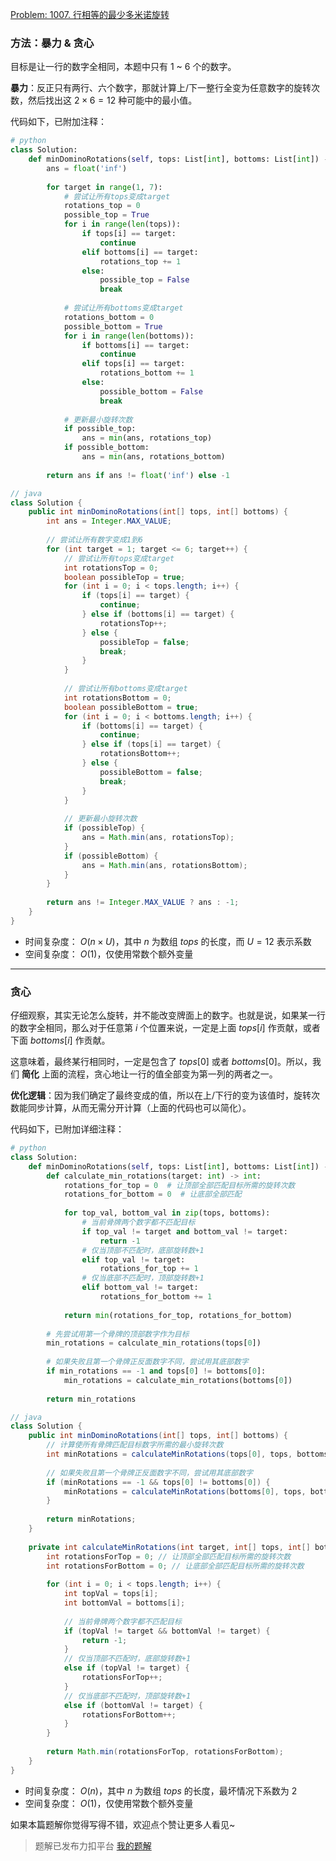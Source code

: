[Problem: 1007. 行相等的最少多米诺旋转](https://leetcode.cn/problems/minimum-domino-rotations-for-equal-row/description/)

### 方法：暴力 & 贪心

目标是让一行的数字全相同，本题中只有 $1$ ~ $6$ 个的数字。

**暴力**：反正只有两行、六个数字，那就计算上/下一整行全变为任意数字的旋转次数，然后找出这 $2\times 6=12$ 种可能中的最小值。

代码如下，已附加注释：

```Python
# python
class Solution:
    def minDominoRotations(self, tops: List[int], bottoms: List[int]) -> int:
        ans = float('inf')
    
        for target in range(1, 7):
            # 尝试让所有tops变成target
            rotations_top = 0
            possible_top = True
            for i in range(len(tops)):
                if tops[i] == target:
                    continue
                elif bottoms[i] == target:
                    rotations_top += 1
                else:
                    possible_top = False
                    break
            
            # 尝试让所有bottoms变成target
            rotations_bottom = 0
            possible_bottom = True
            for i in range(len(bottoms)):
                if bottoms[i] == target:
                    continue
                elif tops[i] == target:
                    rotations_bottom += 1
                else:
                    possible_bottom = False
                    break
            
            # 更新最小旋转次数
            if possible_top:
                ans = min(ans, rotations_top)
            if possible_bottom:
                ans = min(ans, rotations_bottom)
        
        return ans if ans != float('inf') else -1
```

```Java
// java
class Solution {
    public int minDominoRotations(int[] tops, int[] bottoms) {
        int ans = Integer.MAX_VALUE;
        
        // 尝试让所有数字变成1到6
        for (int target = 1; target <= 6; target++) {
            // 尝试让所有tops变成target
            int rotationsTop = 0;
            boolean possibleTop = true;
            for (int i = 0; i < tops.length; i++) {
                if (tops[i] == target) {
                    continue;
                } else if (bottoms[i] == target) {
                    rotationsTop++;
                } else {
                    possibleTop = false;
                    break;
                }
            }
            
            // 尝试让所有bottoms变成target
            int rotationsBottom = 0;
            boolean possibleBottom = true;
            for (int i = 0; i < bottoms.length; i++) {
                if (bottoms[i] == target) {
                    continue;
                } else if (tops[i] == target) {
                    rotationsBottom++;
                } else {
                    possibleBottom = false;
                    break;
                }
            }
            
            // 更新最小旋转次数
            if (possibleTop) {
                ans = Math.min(ans, rotationsTop);
            }
            if (possibleBottom) {
                ans = Math.min(ans, rotationsBottom);
            }
        }
        
        return ans != Integer.MAX_VALUE ? ans : -1;
    }
}
```

- 时间复杂度： $O(n\times U)$，其中 $n$ 为数组 $tops$ 的长度，而 $U=12$ 表示系数
- 空间复杂度： $O(1)$，仅使用常数个额外变量

---

### 贪心

仔细观察，其实无论怎么旋转，并不能改变牌面上的数字。也就是说，如果某一行的数字全相同，那么对于任意第 $i$ 个位置来说，一定是上面 $tops[i]$ 作贡献，或者下面 $bottoms[i]$ 作贡献。

这意味着，最终某行相同时，一定是包含了 $tops[0]$ 或者 $bottoms[0]$。所以，我们 **简化** 上面的流程，贪心地让一行的值全部变为第一列的两者之一。

**优化逻辑**：因为我们确定了最终变成的值，所以在上/下行的变为该值时，旋转次数能同步计算，从而无需分开计算（上面的代码也可以简化）。

代码如下，已附加详细注释：

```Python
# python
class Solution:
    def minDominoRotations(self, tops: List[int], bottoms: List[int]) -> int:
        def calculate_min_rotations(target: int) -> int:
            rotations_for_top = 0  # 让顶部全部匹配目标所需的旋转次数
            rotations_for_bottom = 0  # 让底部全部匹配
            
            for top_val, bottom_val in zip(tops, bottoms):
                # 当前骨牌两个数字都不匹配目标
                if top_val != target and bottom_val != target:
                    return -1
                # 仅当顶部不匹配时，底部旋转数+1
                elif top_val != target:
                    rotations_for_top += 1
                # 仅当底部不匹配时，顶部旋转数+1
                elif bottom_val != target:
                    rotations_for_bottom += 1
            
            return min(rotations_for_top, rotations_for_bottom)
        
        # 先尝试用第一个骨牌的顶部数字作为目标
        min_rotations = calculate_min_rotations(tops[0])
        
        # 如果失败且第一个骨牌正反面数字不同，尝试用其底部数字
        if min_rotations == -1 and tops[0] != bottoms[0]:
            min_rotations = calculate_min_rotations(bottoms[0])
            
        return min_rotations
```

```Java
// java
class Solution {
    public int minDominoRotations(int[] tops, int[] bottoms) {
        // 计算使所有骨牌匹配目标数字所需的最小旋转次数
        int minRotations = calculateMinRotations(tops[0], tops, bottoms);
        
        // 如果失败且第一个骨牌正反面数字不同，尝试用其底部数字
        if (minRotations == -1 && tops[0] != bottoms[0]) {
            minRotations = calculateMinRotations(bottoms[0], tops, bottoms);
        }
        
        return minRotations;
    }
    
    private int calculateMinRotations(int target, int[] tops, int[] bottoms) {
        int rotationsForTop = 0; // 让顶部全部匹配目标所需的旋转次数
        int rotationsForBottom = 0; // 让底部全部匹配目标所需的旋转次数
        
        for (int i = 0; i < tops.length; i++) {
            int topVal = tops[i];
            int bottomVal = bottoms[i];
            
            // 当前骨牌两个数字都不匹配目标
            if (topVal != target && bottomVal != target) {
                return -1;
            }
            // 仅当顶部不匹配时，底部旋转数+1
            else if (topVal != target) {
                rotationsForTop++;
            }
            // 仅当底部不匹配时，顶部旋转数+1
            else if (bottomVal != target) {
                rotationsForBottom++;
            }
        }
        
        return Math.min(rotationsForTop, rotationsForBottom);
    }
}
```

- 时间复杂度： $O(n)$，其中 $n$ 为数组 $tops$ 的长度，最坏情况下系数为 $2$
- 空间复杂度： $O(1)$，仅使用常数个额外变量

如果本篇题解你觉得写得不错，欢迎点个赞让更多人看见~

> 题解已发布力扣平台 [我的题解](https://leetcode.cn/problems/minimum-domino-rotations-for-equal-row/solutions/3667814/shuang-jie-bao-li-mei-ju-tan-xin-zhi-xua-a5pw/)
